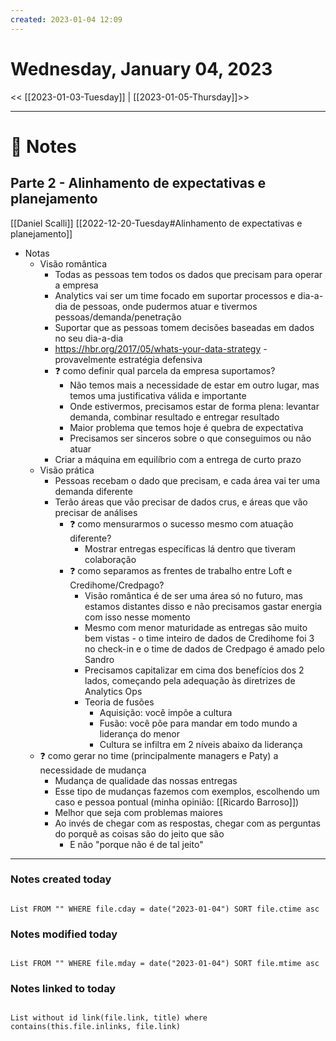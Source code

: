 ```yaml
---
created: 2023-01-04 12:09
---
```


# Wednesday, January 04, 2023

<< [[2023-01-03-Tuesday]] | [[2023-01-05-Thursday]]>>

---

# 📝 Notes
## Parte 2 - Alinhamento de expectativas e planejamento
[[Daniel Scalli]]
[[2022-12-20-Tuesday#Alinhamento de expectativas e planejamento]]

- Notas
	- Visão romântica
		- Todas as pessoas tem todos os dados que precisam para operar a empresa
		- Analytics vai ser um time focado em suportar processos e dia-a-dia de pessoas, onde pudermos atuar e tivermos pessoas/demanda/penetração
		- Suportar que as pessoas tomem decisões baseadas em dados no seu dia-a-dia
		- https://hbr.org/2017/05/whats-your-data-strategy - provavelmente estratégia defensiva
		- ❓ como definir qual parcela da empresa suportamos?
			- Não temos mais a necessidade de estar em outro lugar, mas temos uma justificativa válida e importante
			- Onde estivermos, precisamos estar de forma plena: levantar demanda, combinar resultado e entregar resultado
			- Maior problema que temos hoje é quebra de expectativa
			- Precisamos ser sinceros sobre o que conseguimos ou não atuar
		- Criar a máquina em equilíbrio com a entrega de curto prazo
	- Visão prática
		- Pessoas recebam o dado que precisam, e cada área vai ter uma demanda diferente
		- Terão áreas que vão precisar de dados crus, e áreas que vão precisar de análises
			- ❓ como mensurarmos o sucesso mesmo com atuação diferente?
				- Mostrar entregas específicas lá dentro que tiveram colaboração
			- ❓ como separamos as frentes de trabalho entre Loft e Credihome/Credpago?
				- Visão romântica é de ser uma área só no futuro, mas estamos distantes disso e não precisamos gastar energia com isso nesse momento
				- Mesmo com menor maturidade as entregas são muito bem vistas - o time inteiro de dados de Credihome foi 3 no check-in e o time de dados de Credpago é amado pelo Sandro
				- Precisamos capitalizar em cima dos benefícios dos 2 lados, começando pela adequação às diretrizes de Analytics Ops
				- Teoria de fusões
					- Aquisição: você impõe a cultura
					- Fusão: você põe para mandar em todo mundo a liderança do menor
					- Cultura se infiltra em 2 níveis abaixo da liderança
	- ❓ como gerar no time (principalmente managers e Paty) a necessidade de mudança
		- Mudança de qualidade das nossas entregas
		- Esse tipo de mudanças fazemos com exemplos, escolhendo um caso e pessoa pontual (minha opinião: [[Ricardo Barroso]])
		- Melhor que seja com problemas maiores
		- Ao invés de chegar com as respostas, chegar com as perguntas do porquê as coisas são do jeito que são
			- E não "porque não é de tal jeito"

---

### Notes created today

```dataview

List FROM "" WHERE file.cday = date("2023-01-04") SORT file.ctime asc

```

### Notes modified today

```dataview

List FROM "" WHERE file.mday = date("2023-01-04") SORT file.mtime asc

```

### Notes linked to today

```dataview 

List without id link(file.link, title) where contains(this.file.inlinks, file.link)

```